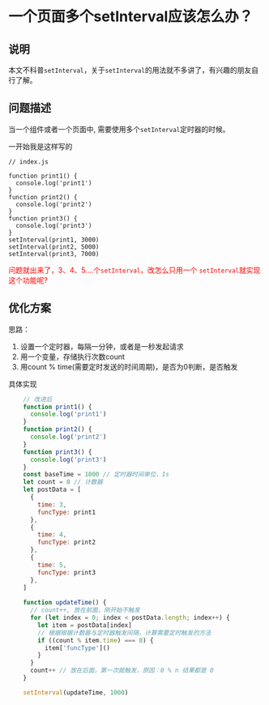 # 一个页面多个setInterval应该怎么办？
## 说明
本文不科普`setInterval`，关于`setInterval`的用法就不多讲了，有兴趣的朋友自行了解。

## 问题描述
当一个组件或者一个页面中, 需要使用多个`setInterval`定时器的时候。


一开始我是这样写的
```
// index.js

function print1() {
  console.log('print1')
}
function print2() {
  console.log('print2')
}
function print3() {
  console.log('print3')
}
setInterval(print1, 3000)
setInterval(print2, 5000)
setInterval(print3, 7000)
```
<font color=red>问题就出来了，3、4、5....个`setInterval`，改怎么只用一个 `setInterval`就实现这个功能呢?</font>


## 优化方案
思路：
1. 设置一个定时器，每隔一分钟，或者是一秒发起请求
2. 用一个变量，存储执行次数count
3. 用count % time(需要定时发送的时间周期)，是否为0判断，是否触发

具体实现
```javascript
    // 改进后
    function print1() {
      console.log('print1')
    }
    function print2() {
      console.log('print2')
    }
    function print3() {
      console.log('print3')
    }
    const baseTime = 1000 // 定时器时间单位，1s
    let count = 0 // 计数器
    let postData = [
      {
        time: 3,
        funcType: print1
      },
      {
        time: 4,
        funcType: print2
      },
      {
        time: 5,
        funcType: print3
      },
    ]
    
    function updateTime() {
      // count++, 放在前面，刚开始不触发
      for (let index = 0; index < postData.length; index++) {
        let item = postData[index]
        // 根据根据计数器与定时器触发间隔，计算需要定时触发的方法
        if ((count % item.time) === 0) {
          item['funcType']()
        }
      }
      count++ // 放在后面，第一次就触发，原因：0 % n 结果都是 0
    }

    setInterval(updateTime, 1000)
```


